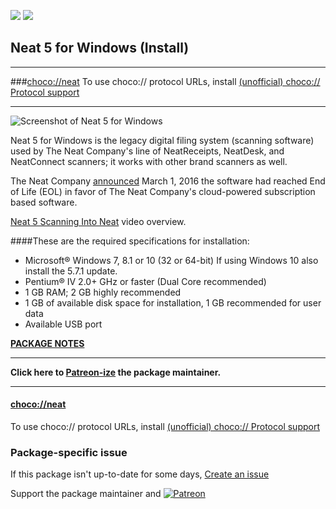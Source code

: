 [![](https://img.shields.io/chocolatey/v/neat?color=green&label=neat)](https://chocolatey.org/packages/neat) [![](https://img.shields.io/chocolatey/dt/neat)](https://chocolatey.org/packages/neat)

## Neat 5 for Windows (Install)

---

###[choco://neat](choco://neat)
To use choco:// protocol URLs, install [(unofficial) choco:// Protocol support ](https://chocolatey.org/packages/choco-protocol-support)

---

![Screenshot of Neat 5 for Windows](https://cdn.staticaly.com/gh/bcurran3/ChocolateyPackages/master/neat/neat_screenshot.png)

Neat 5 for Windows is the legacy digital filing system (scanning software) used by The Neat Company's line of NeatReceipts, NeatDesk, and NeatConnect scanners; it works with other brand scanners as well.

The Neat Company [announced](http://www.neat.com/helpcenter/ending-support-of-legacy-desktop/) March 1, 2016 the software had reached End of Life (EOL) in favor of The Neat Company's cloud-powered subscription based software.

[Neat 5 Scanning Into Neat](https://www.youtube.com/watch?v=zKQpWpcRYfo) video overview.
	
####These are the required specifications for installation:

* Microsoft® Windows 7, 8.1 or 10 (32 or 64-bit) If using Windows 10 also install the 5.7.1 update.
* Pentium® IV 2.0+ GHz or faster (Dual Core recommended)
* 1 GB RAM; 2 GB highly recommended
* 1 GB of available disk space for installation, 1 GB recommended for user data
* Available USB port	

**[PACKAGE NOTES](https://github.com/bcurran3/ChocolateyPackages/blob/master/neat/readme.md)**



---

**Click here to [Patreon-ize](https://www.patreon.com/bcurran3) the package maintainer.**

---

#### [choco://neat](choco://neat)
To use choco:// protocol URLs, install [(unofficial) choco:// Protocol support ](https://chocolatey.org/packages/choco-protocol-support)

### Package-specific issue
If this package isn't up-to-date for some days, [Create an issue](https://github.com/tunisiano187/Chocolatey-packages/issues/new/choose)

Support the package maintainer and [![Patreon](https://cdn.jsdelivr.net/gh/tunisiano187/Chocolatey-packages@d15c4e19c709e7148588d4523ffc6dd3cd3c7e5e/icons/patreon.png)](https://www.patreon.com/tunisiano)
